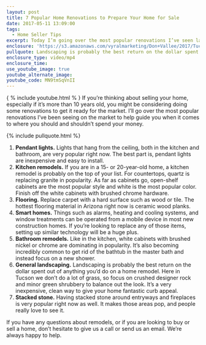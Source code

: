 ```yaml
---
layout: post
title: 7 Popular Home Renovations to Prepare Your Home for Sale
date: 2017-05-11 13:09:00
tags:
  - Home Seller Tips
excerpt: Today I’m going over the most popular renovations I’ve seen lately to help guide you as you prepare your home for the market.
enclosure: 'https://s3.amazonaws.com/vyralmarketing/Don+Vallee/2017/Tucson+Real+Estate+Agent-+Most+Popular+Renovations+When+Preparing+to+Sell+Your+Home.mp4'
pullquote: Landscaping is probably the best return on the dollar spent.
enclosure_type: video/mp4
enclosure_time:
use_youtube_image: true
youtube_alternate_image:
youtube_code: MN9tmSqVnII
---
```



{ % include youtube.html % } If you’re thinking about selling your home, especially if it’s more than 10 years old, you might be considering doing some renovations to get it ready for the market. I’ll go over the most popular renovations I’ve been seeing on the market to help guide you when it comes to where you should and shouldn’t spend your money.

{% include pullquote.html %}

1. **Pendant lights.** Lights that hang from the ceiling, both in the kitchen and bathroom, are very popular right now. The best part is, pendant lights are inexpensive and easy to install.
2. **Kitchen remodels.** If you are in a 15- or 20-year-old home, a kitchen remodel is probably on the top of your list. For countertops, quartz is replacing granite in popularity. As far as cabinets go, open-shelf cabinets are the most popular style and white is the most popular color. Finish off the white cabinets with brushed chrome hardware.
3. **Flooring.** Replace carpet with a hard surface such as wood or tile. The hottest flooring material in Arizona right now is ceramic wood planks.
4. **Smart homes.** Things such as alarms, heating and cooling systems, and window treatments can be operated from a mobile device in most new construction homes. If you’re looking to replace any of those items, setting up similar technology will be a huge plus.
5. **Bathroom remodels.** Like in the kitchen, white cabinets with brushed nickel or chrome are dominating in popularity. It’s also becoming incredibly common to get rid of the bathtub in the master bath and instead focus on a new shower.
6. **General landscaping.** Landscaping is probably the best return on the dollar spent out of anything you’d do on a home remodel. Here in Tucson we don’t do a lot of grass, so focus on crushed designer rock and minor green shrubbery to balance out the look. It’s a very inexpensive, clean way to give your home fantastic curb appeal.
7. **Stacked stone.** Having stacked stone around entryways and fireplaces is very popular right now as well. It makes those areas pop, and people really love to see it.

If you have any questions about remodels, or if you are looking to buy or sell a home, don’t hesitate to give us a call or send us an email. We’re always happy to help.